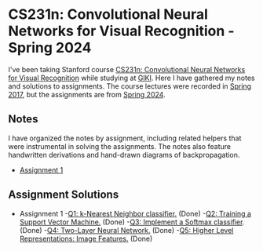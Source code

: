 # CS231n: Convolutional Neural Networks for Visual Recognition - Spring 2024
I've been taking Stanford course [CS231n: Convolutional Neural Networks for Visual Recognition](https://cs231n.stanford.edu/) while studying at [GIKI](https://giki.edu.pk/). Here I have gathered my notes and solutions to assignments. The course lectures were recorded in [Spring 2017](https://www.youtube.com/playlist?list=PLC1qU-LWwrF64f4QKQT-Vg5Wr4qEE1Zxk), but the assignments are from [Spring 2024](https://cs231n.stanford.edu/assignments.html). 

## Notes
I have organized the notes by assignment, including related helpers that were instrumental in solving the assignments. The notes also feature handwritten derivations and hand-drawn diagrams of backpropagation.

- [Assignment 1](https://github.com/abdullahejazjanjua/cs231n/tree/main/assignment1/assignment1_lecture_wise_notes)

## Assignment Solutions

- Assignment 1
    -[Q1: k-Nearest Neighbor classifier.](https://github.com/abdullahejazjanjua/cs231n/blob/main/assignment1/knn.ipynb) (Done)
    -[Q2: Training a Support Vector Machine.](https://github.com/abdullahejazjanjua/cs231n/blob/main/assignment1/svm.ipynb) (Done)
    -[Q3: Implement a Softmax classifier](https://github.com/abdullahejazjanjua/cs231n/blob/main/assignment1/softmax.ipynb). (Done)
    -[Q4: Two-Layer Neural Network.](https://github.com/abdullahejazjanjua/cs231n/blob/main/assignment1/two_layer_net.ipynb) (Done)
    -[Q5: Higher Level Representations: Image Features.](https://github.com/abdullahejazjanjua/cs231n/blob/main/assignment1/features.ipynb) (Done)
    
